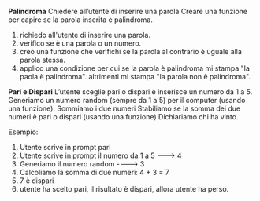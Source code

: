 **Palindroma**
Chiedere all’utente di inserire una parola
Creare una funzione per capire se la parola inserita è palindroma.
1. richiedo all'utente di inserire una parola.
2. verifico se è una parola o un numero. 
3. creo una funzione che verifichi se la parola al contrario è uguale alla parola stessa.
4. applico una condizione per cui se la parola è palindroma mi stampa "la paola è palindroma".
    altrimenti mi stampa "la parola non è palindroma".

**Pari e Dispari**
L’utente sceglie pari o dispari e inserisce un numero da 1 a 5.
Generiamo un numero random (sempre da 1 a 5) per il computer (usando una funzione).
Sommiamo i due numeri
Stabiliamo se la somma dei due numeri è pari o dispari (usando una funzione)
Dichiariamo chi ha vinto.

Esempio:
1. Utente scrive in prompt pari
2. Utente scrive in prompt il numero da 1 a 5 ---> 4
3. Generiamo il numero random ----> 3
4. Calcoliamo la somma di due numeri: 4 + 3 = 7
5. 7 è dispari
6. utente ha scelto pari, il risultato è dispari, allora utente ha perso.
